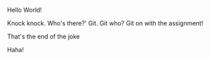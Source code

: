 Hello World!

Knock knock.
Who's there?'
Git.
Git who?
Git on with the assignment!

That's the end of the joke

Haha!
